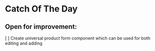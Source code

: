 # Catch Of The Day

## Open for improvement:
[ ] Create universal product form component which can be used for both editing and adding
